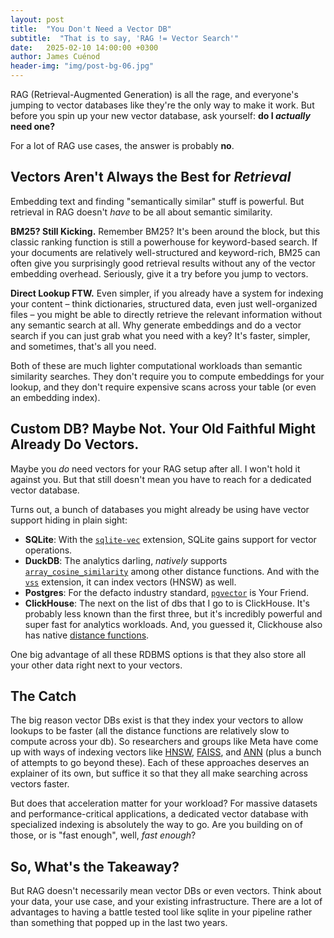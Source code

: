 ```yaml
---
layout: post
title:  "You Don't Need a Vector DB"
subtitle:  "That is to say, 'RAG != Vector Search'"
date:   2025-02-10 14:00:00 +0300
author: James Cuénod
header-img: "img/post-bg-06.jpg"
---
```


RAG (Retrieval-Augmented Generation) is all the rage, and everyone's jumping to vector databases like they're the only way to make it work. But before you spin up your new vector database, ask yourself: **do I *actually* need one?**

For a lot of RAG use cases, the answer is probably **no**.

## Vectors Aren't Always the Best for _Retrieval_

Embedding text and finding "semantically similar" stuff is powerful. But retrieval in RAG doesn't *have* to be all about semantic similarity.

**BM25?  Still Kicking.** Remember BM25?  It's been around the block, but this classic ranking function is still a powerhouse for keyword-based search.  If your documents are relatively well-structured and keyword-rich, BM25 can often give you surprisingly good retrieval results without any of the vector embedding overhead.  Seriously, give it a try before you jump to vectors.

**Direct Lookup FTW.** Even simpler, if you already have a system for indexing your content – think dictionaries, structured data, even just well-organized files –  you might be able to directly retrieve the relevant information without any semantic search at all. Why generate embeddings and do a vector search if you can just grab what you need with a key? It's faster, simpler, and sometimes, that's all you need.

Both of these are much lighter computational workloads than semantic similarity searches. They don't require you to compute embeddings for your lookup, and they don't require expensive scans across your table (or even an embedding index).

## Custom DB?  Maybe Not. Your Old Faithful Might Already Do Vectors.

Maybe you *do* need vectors for your RAG setup after all. I won't hold it against you. But that still doesn't mean you have to reach for a dedicated vector database.

Turns out, a bunch of databases you might already be using have vector support hiding in plain sight:

* **SQLite**: With the [`sqlite-vec`](https://github.com/asg017/sqlite-vec) extension, SQLite gains support for vector operations.
* **DuckDB**: The analytics darling, _natively_ supports [`array_cosine_similarity`](https://duckdb.org/docs/sql/functions/array.html) among other distance functions. And with the [`vss`](https://duckdb.org/docs/extensions/vss.html) extension, it can index vectors (HNSW) as well.
* **Postgres**: For the defacto industry standard, [`pgvector`](https://github.com/pgvector/pgvector) is Your Friend.
* **ClickHouse**: The next on the list of dbs that I go to is ClickHouse. It's probably less known than the first three, but it's incredibly powerful and super fast for analytics workloads. And, you guessed it, Clickhouse also has native [distance functions](https://clickhouse.com/docs/en/sql-reference/functions/distance-functions).

One big advantage of all these RDBMS options is that they also store all your other data right next to your vectors.

## The Catch

The big reason vector DBs exist is that they index your vectors to allow lookups to be faster (all the distance functions are relatively slow to compute across your db). So researchers and groups like Meta have come up with ways of indexing vectors like [HNSW](https://en.wikipedia.org/wiki/Hierarchical_navigable_small_world), [FAISS](https://ai.meta.com/tools/faiss/), and [ANN](https://www.cs.umd.edu/~mount/ANN/) (plus a bunch of attempts to go beyond these). Each of these approaches deserves an explainer of its own, but suffice it so that they all make searching across vectors faster.

But does that acceleration matter for your workload? For massive datasets and performance-critical applications, a dedicated vector database with specialized indexing is absolutely the way to go. Are you building on of those, or is "fast enough", well, _fast enough_?

##  So, What's the Takeaway?

But RAG doesn't necessarily mean vector DBs or even vectors. Think about your data, your use case, and your existing infrastructure. There are a lot of advantages to having a battle tested tool like sqlite in your pipeline rather than something that popped up in the last two years.
